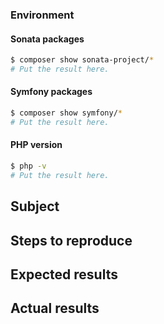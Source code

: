 <!--
    Before you open an issue, make sure this one does not already exists.
    Please also read the "guidelines for contributing" link above before posting.
-->

<!--
    If you are reporting a bug, please try to fill in the following.
    Otherwise remove it.
-->

### Environment

#### Sonata packages

```bash
$ composer show sonata-project/*
# Put the result here.
```

#### Symfony packages

```bash
$ composer show symfony/*
# Put the result here.
```

#### PHP version

```bash
$ php -v
# Put the result here.
```

## Subject

<!--
    Give here as many details as possible.
    Next sections are for ERRORS only.
-->

## Steps to reproduce

## Expected results

## Actual results

<!--
    If it's an error message or piece of code, use code block tags,
    and make sure you provide the whole stack trace(s),
    not just the first error message you can see.
    More details here: https://github.com/sonata-project/SonataBlockBundle/blob/3.x/CONTRIBUTING.md#issues
-->
